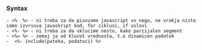 ### Syntax

    - <%  %> - ni treba za da pisuvame javascript vo nego, ne vrakja nisto samo izvrsuva javaskript kod, for ciklusi, if uslovi
    - <%- %> - ni treba za da vklucime nesto, kako parcijalen segment
    - <%= %> - zemaj ja od klucot vrednosta, t.e dinamicen podatok
    -  <%- include(pateka, podatoci) %>
